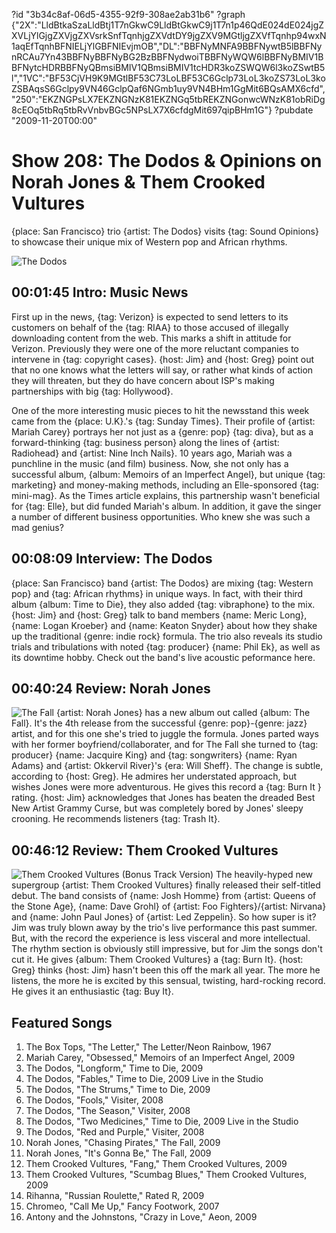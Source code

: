 ?id "3b34c8af-06d5-4355-92f9-308ae2ab31b6"
?graph {"2X":"LldBtkaSzaLldBtj1T7nGkwC9LldBtGkwC9j1T7n1p46QdE024dE024jgZXVLjYlGjgZXVjgZXVsrkSnfTqnhjgZXVdtDY9jgZXV9MGtljgZXVfTqnhp94wxN1aqEfTqnhBFNIELjYlGBFNIEvjmOB","DL":"BBFNyMNFA9BBFNywtB5lBBFNynRCAu7Yn43BBFNyBBFNyBG2BzBBFNydwoiTBBFNyWQW6lBBFNyBMIV1BBFNytcHDRBBFNyQBmsiBMIV1QBmsiBMIV1tcHDR3koZSWQW6l3koZSwtB5l","1VC":"BF53CjVH9K9MGtlBF53C73LoLBF53C6Gclp73LoL3koZS73LoL3koZSBAqsS6Gclpy9VN46GclpQaf6NGmb1uy9VN4BHm1GgMit6BQsAMX6cfd","250":"EKZNGPsLX7EKZNGNzK81EKZNGq5tbREKZNGonwcWNzK81obRiDg8cEOq5tbRq5tbRvVnbvBGc5NPsLX7X6cfdgMit697qipBHm1G"}
?pubdate "2009-11-20T00:00"

# Show 208: The Dodos & Opinions on Norah Jones & Them Crooked Vultures
{place: San Francisco} trio {artist: The Dodos} visits {tag: Sound Opinions} to showcase their unique mix of Western pop and African rhythms.

![The Dodos](https://static.soundopinions.org/images/2009/dodos.jpg)

## 00:01:45 Intro: Music News
First up in the news, {tag: Verizon} is expected to send letters to its customers on behalf of the {tag: RIAA} to those accused of illegally downloading content from the web. This marks a shift in attitude for Verizon. Previously they were one of the more reluctant companies to intervene in {tag: copyright cases}. {host: Jim} and {host: Greg} point out that no one knows what the letters will say, or rather what kinds of action they will threaten, but they do have concern about ISP's making partnerships with big {tag: Hollywood}.

One of the more interesting music pieces to hit the newsstand this week came from the {place: U.K}.'s {tag: Sunday Times}. Their profile of {artist: Mariah Carey} portrays her not just as a {genre: pop} {tag: diva}, but as a forward-thinking {tag: business person} along the lines of {artist: Radiohead} and {artist: Nine Inch Nails}. 10 years ago, Mariah was a punchline in the music (and film) business. Now, she not only has a successful album, {album: Memoirs of an Imperfect Angel}, but unique {tag: marketing} and money-making methods, including an Elle-sponsored {tag: mini-mag}. As the Times article explains, this partnership wasn't beneficial for {tag: Elle}, but did funded Mariah's album. In addition, it gave the singer a number of different business opportunities. Who knew she was such a mad genius?

## 00:08:09 Interview: The Dodos
{place: San Francisco} band {artist: The Dodos} are mixing {tag: Western pop} and {tag: African rhythms} in unique ways. In fact, with their third album {album: Time to Die}, they also added {tag: vibraphone} to the mix. {host: Jim} and {host: Greg} talk to band members {name: Meric Long}, {name: Logan Kroeber} and {name: Keaton Snyder} about how they shake up the traditional {genre: indie rock} formula. The trio also reveals its studio trials and tribulations with noted {tag: producer} {name: Phil Ek}, as well as its downtime hobby. Check out the band's live acoustic peformance here.

## 00:40:24 Review: Norah Jones
![The Fall](https://static.soundopinions.org/assets/208/1VC0.png)
{artist: Norah Jones} has a new album out called {album: The Fall}. It's the 4th release from the successful {genre: pop}-{genre: jazz} artist, and for this one she's tried to juggle the formula. Jones parted ways with her former boyfriend/collaborater, and for The Fall she turned to {tag: producer} {name: Jacquire King} and {tag: songwriters} {name: Ryan Adams} and {artist: Okkervil River}'s {era: Will Sheff}. The change is subtle, according to {host: Greg}. He admires her understated approach, but wishes Jones were more adventurous. He gives this record a {tag: Burn It } rating. {host: Jim} acknowledges that Jones has beaten the dreaded Best New Artist Grammy Curse, but was completely bored by Jones' sleepy crooning. He recommends listeners {tag: Trash It}.

## 00:46:12 Review: Them Crooked Vultures
![Them Crooked Vultures (Bonus Track Version)](https://static.soundopinions.org/assets/208/2500.jpg)
The heavily-hyped new supergroup {artist: Them Crooked Vultures} finally released their self-titled debut. The band consists of {name: Josh Homme} from {artist: Queens of the Stone Age}, {name: Dave Grohl} of {artist: Foo Fighters}/{artist: Nirvana} and {name: John Paul Jones} of {artist: Led Zeppelin}. So how super is it? Jim was truly blown away by the trio's live performance this past summer. But, with the record the experience is less visceral and more intellectual. The rhythm section is obviously still impressive, but for Jim the songs don't cut it. He gives {album: Them Crooked Vultures} a {tag: Burn It}. {host: Greg} thinks {host: Jim} hasn't been this off the mark all year. The more he listens, the more he is excited by this sensual, twisting, hard-rocking record. He gives it an enthusiastic {tag: Buy It}.

## Featured Songs
1. The Box Tops, "The Letter," The Letter/Neon Rainbow, 1967
2. Mariah Carey, "Obsessed," Memoirs of an Imperfect Angel, 2009
3. The Dodos, "Longform," Time to Die, 2009
4. The Dodos, "Fables," Time to Die, 2009 Live in the Studio
5. The Dodos, "The Strums," Time to Die, 2009
6. The Dodos, "Fools," Visiter, 2008
7. The Dodos, "The Season," Visiter, 2008
8. The Dodos, "Two Medicines," Time to Die, 2009 Live in the Studio
9. The Dodos, "Red and Purple," Visiter, 2008
10. Norah Jones, "Chasing Pirates," The Fall, 2009
11. Norah Jones, "It's Gonna Be," The Fall, 2009
12. Them Crooked Vultures, "Fang," Them Crooked Vultures, 2009
13. Them Crooked Vultures, "Scumbag Blues," Them Crooked Vultures, 2009
14. Rihanna, "Russian Roulette," Rated R, 2009
15. Chromeo, "Call Me Up," Fancy Footwork, 2007
16. Antony and the Johnstons, "Crazy in Love," Aeon, 2009